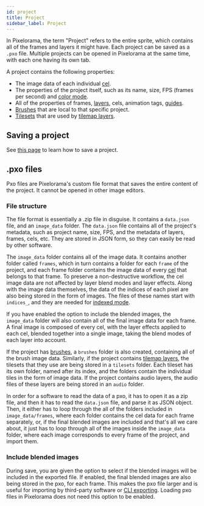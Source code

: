 ```yaml
---
id: project
title: Project
sidebar_label: Project
---
```


In Pixelorama, the term "Project" refers to the entire sprite, which contains all of the frames and layers it might have. Each project can be saved as a `.pxo` file. Multiple projects can be opened in Pixelorama at the same time, with each one having its own tab.

A project contains the following properties:
- The image data of each individual [cel](cel).
- The properties of the project itself, such as its name, size, FPS (frames per second) and [color mode](color_mode).
- All of the properties of frames, [layers](layer), cels, animation tags, [guides](../user_manual/user_interface/canvas/#rulers-and-guides).
- [Brushes](brush) that are local to that specific project.
- [Tilesets](../user_manual/tilemaps#tileset) that are used by [tilemap layers](../user_manual/tilemaps).

## Saving a project
See [this page](../user_manual/save_and_export/#saving) to learn how to save a project.

## .pxo files
Pxo files are Pixelorama's custom file format that saves the entire content of the project. It cannot be opened in other image editors.

### File structure
The file format is essentially a .zip file in disguise. It contains a `data.json` file, and an `image_data` folder. The `data.json` file contains all of the project's metadata, such as project name, size, FPS, and the metadata of layers, frames, cels, etc. They are stored in JSON form, so they can easily be read by other software.

The `image_data` folder contains all of the image data. It contains another folder called `frames`, which in turn contains a folder for each `frame` of the project, and each frame folder contains the image data of every [cel](cel) that belongs to that frame. To preserve a non-destructive workflow, the cel image data are not affected by layer blend modes and layer effects. Along with the image data themselves, the data of the indices of each pixel are also being stored in the form of images. The files of these names start with `indices_`, and they are needed for [indexed mode](color_mode#indexed). 

If you have enabled the option to include the blended images, the `image_data` folder will also contain all of the final image data for each frame. A final image is composed of every cel, with the layer effects applied to each cel, blended together into a single image, taking the blend modes of each layer into account.

If the project has [brushes](brush), a `brushes` folder is also created, containing all of the brush image data. Similarly, if the project contains [tilemap layers](../user_manual/tilemaps), the tilesets that they use are being stored in a `tilesets` folder. Each tileset has its own folder, named after its index, and the folders contain the individual tiles in the form of image data. If the project contains audio layers, the audio files of these layers are being stored in an `audio` folder.

In order for a software to read the data of a pxo, it has to open it as a zip file, and then it has to read the `data.json` file, and parse it as JSON object. Then, it either has to loop through the all of the folders included in `image_data/frames`, where each folder contains the cel data for each frame separately, or, if the final blended images are included and that's all we care about, it just has to loop through all of the images inside the `image_data` folder, where each image corresponds to every frame of the project, and import them.

### Include blended images
During save, you are given the option to select if the blended images will be included in the exported file. If enabled, the final blended images are also being stored in the pxo, for each frame. This makes the pxo file larger and is useful for importing by third-party software or [CLI exporting](../user_manual/cli). Loading pxo files in Pixelorama does not need this option to be enabled.
